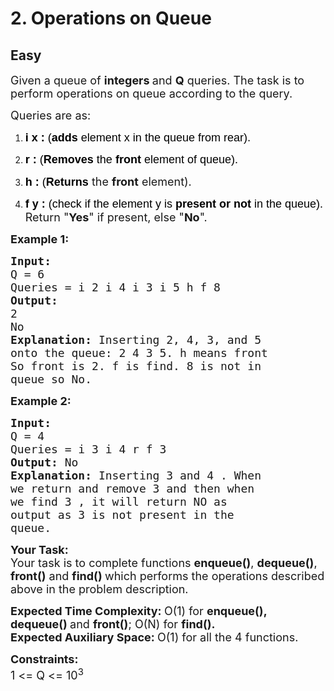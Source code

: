 # 2. Operations on Queue
## Easy
<div class="problem-statement">
                <p></p><p><span style="font-size:18px">Given a queue of <strong>integers </strong>and <strong>Q</strong> queries. The task is to perform operations on queue according to the query.&nbsp;</span></p>

<p><span style="font-size:18px">Queries are as:</span></p>

<ol>
	<li dir="ltr">
	<p dir="ltr"><span style="font-size:18px"><span style="background-color:transparent; color:rgb(0, 0, 0); font-family:arial"><strong>i x :</strong> (<strong>adds </strong>element x in the queue from rear)</span>.</span></p>
	</li>
	<li dir="ltr">
	<p dir="ltr"><span style="font-size:18px"><span style="background-color:transparent; color:rgb(0, 0, 0); font-family:arial"><strong>r :</strong> (<strong>Removes</strong><strong> </strong>the <strong>front</strong> element of queue).</span></span></p>
	</li>
	<li dir="ltr">
	<p dir="ltr"><span style="font-size:18px"><span style="background-color:transparent; color:rgb(0, 0, 0); font-family:arial"><strong>h :</strong>&nbsp;(<strong>Returns</strong></span>&nbsp;the <strong>front</strong> element).</span></p>
	</li>
	<li dir="ltr">
	<p dir="ltr"><span style="font-size:18px"><span style="background-color:transparent; color:rgb(0, 0, 0); font-family:arial"><strong>f y :</strong> (check if the element<strong> </strong>y is <strong>present or not </strong>in the queue).</span> Return&nbsp;"<strong>Yes</strong>" if present, else "<strong>No</strong>".</span></p>
	</li>
</ol>

<p><span style="font-size:18px"><strong>Example 1:</strong></span></p>

<pre style="position: relative;"><span style="font-size:18px"><strong>Input:
</strong>Q = 6
Queries = i 2 i 4 i 3 i 5 h f 8
<strong>Output:
</strong>2
No<strong>
Explanation: </strong>Inserting 2, 4, 3, and 5
onto the queue: 2 4 3 5. h means front
So front is 2. f is find. 8 is not in
queue so No.</span>
<div class="open_grepper_editor" title="Edit &amp; Save To Grepper"></div></pre>

<p><span style="font-size:18px"><strong>Example 2:</strong></span></p>

<pre style="position: relative;"><span style="font-size:18px"><strong>Input:
</strong>Q = 4
Queries = i 3 i 4 r f 3
<strong>Output: </strong>No<strong>
Explanation: </strong>Inserting 3 and 4 . When
we return and remove 3 and then when
we find 3 , it will return NO as
output as 3 is not present in the
queue.</span><div class="open_grepper_editor" title="Edit &amp; Save To Grepper"></div></pre>

<p dir="ltr"><span style="font-size:18px"><strong>Your Task:</strong><br>
Your task is to complete functions <strong>enqueue()</strong>, <strong>dequeue()</strong>, <strong>front()</strong> and <strong>find()&nbsp;</strong>which performs the operations described above in the problem description.</span></p>

<p dir="ltr"><span style="font-size:18px"><strong>Expected Time Complexity:&nbsp;</strong>O(1) for&nbsp;<strong>enqueue(), dequeue()&nbsp;</strong>and&nbsp;<strong>front()</strong>; O(N) for&nbsp;<strong>find().<br>
Expected Auxiliary Space:&nbsp;</strong>O(1) for all the 4 functions.&nbsp;</span></p>

<p dir="ltr"><span style="font-size:18px"><strong>Constraints:</strong><br>
1 &lt;= Q &lt;= 10<sup>3</sup></span></p>
 <p></p>
            </div>